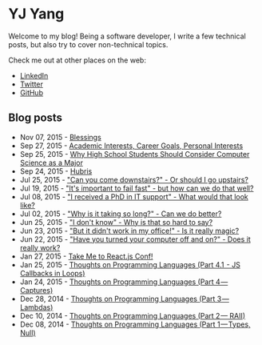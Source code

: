 # YJ Yang

Welcome to my blog!
Being a software developer, I write a few technical posts, but also try to
cover non-technical topics.

Check me out at other places on the web:
- [LinkedIn](https://linkedin.com/in/chcokr)
- [Twitter](https://twitter.com/chcokr)
- [GitHub](https://github.com/chcokr)

## Blog posts

- Nov 07, 2015 - [Blessings](20151107.md)
- Sep 27, 2015 - [Academic Interests, Career Goals, Personal
Interests](20150927.md)
- Sep 25, 2015 - [Why High School Students Should Consider Computer Science as
a Major](20150925.md)
- Sep 24, 2015 - [Hubris](20150924.md)
- Jul 25, 2015 - ["Can you come downstairs?" - Or should I go
upstairs?](20150725.md)
- Jul 19, 2015 - ["It's important to fail fast" - but how can we do that
well?](20150719.md)
- Jul 08, 2015 - ["I received a PhD in IT support" - What would that look
like?](20150708.md)
- Jul 02, 2015 - ["Why is it taking so long?" - Can we do better?](20150702.md)
- Jun 25, 2015 - ["I don't know" - Why is that so hard to say?](20150625.md)
- Jun 23, 2015 - ["But it didn't work in my office!" - Is it really
magic?](20150623.md)
- Jun 22, 2015 - ["Have you turned your computer off and on?" - Does it really
work?](20150622.md)
- Jan 27, 2015 - [Take Me to React.js Conf!](20150127.md)
- Jan 25, 2015 - [Thoughts on Programming Languages (Part 4.1  - JS Callbacks in
Loops)](20150125.md)
- Jan 24, 2015 - [Thoughts on Programming Languages (Part 4 —
Captures)](20150124.md)
- Dec 28, 2014 - [Thoughts on Programming Languages (Part 3 —
Lambdas)](20141228.md)
- Dec 10, 2014 - [Thoughts on Programming Languages (Part 2 —
RAII)](20141210.md)
- Dec 08, 2014 - [Thoughts on Programming Languages (Part 1 — Types,
Null)](20141208.md)
